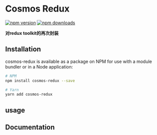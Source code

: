 # Cosmos Redux

[![npm version](https://img.shields.io/npm/v/cosmos-redux.svg)](https://www.npmjs.com/package/cosmos-redux)
[![npm downloads](https://img.shields.io/npm/dm/cosmos-redux.svg)](https://www.npmjs.com/package/cosmos-redux)

**对redux toolkit的再次封装**

## Installation

cosmos-redux is available as a package on NPM for use with a module bundler or in a Node application:

```bash
# NPM
npm install cosmos-redux --save

# Yarn
yarn add cosmos-redux
```

## usage

## Documentation